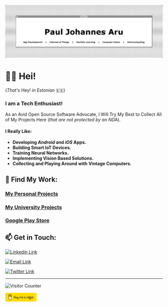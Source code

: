 [![Banner](Developer_Banner.png)](https://www.linkedin.com/in/pauljohannesaru/)

# 👋🏻 Hei!

(*That's* Hey! *in Estonian* 🇪🇪)

### I am a Tech Enthusiast!
As an Avid Open Source Software Advocate, I Will Try My Best to Collect All of My Projects Here (*that are not protected by an NDA*).

#### I Really Like:

- **Developing *Android* and *iOS* Apps.**
- **Building Smart IoT Devices.**
- **Training Neural Networks.**
- **Implementing Vision Based Solutions.**
- **Collecting and Playing Around with Vintage Computers.**



## 🧭 Find My Work:

### [My Personal Projects](https://github.com/Pauls-Personal-Projects)

### [My University Projects](https://github.com/Pauls-University-Projects)

### [Google Play Store](https://play.google.com/store/apps/dev?id=5732778015207832740)



## 📫 Get in Touch:

[![Linkedin Link](https://img.shields.io/badge/Paul_Johannes_Aru-4D4D4D?style=flat&logo=linkedin)](https://www.linkedin.com/in/pauljohannesaru/)

[![Email Link](https://img.shields.io/badge/pauljohannes.aru@gmail.com-4D4D4D?style=flat&logo=gmail)](mailto:pauljohannes.aru@gmail.com)

[![Twitter Link](https://img.shields.io/badge/@Paul__Aru-4D4D4D?style=flat&logo=twitter)](https://twitter.com/Paul_Aru)





------

![Visitor Counter](https://visitor-badge.glitch.me/badge?page_id=paulpall.visitor-badge)

[![Donate by Buying Me A Coffee](/bmc-button.png)](https://www.buymeacoffee.com/paulpall)

